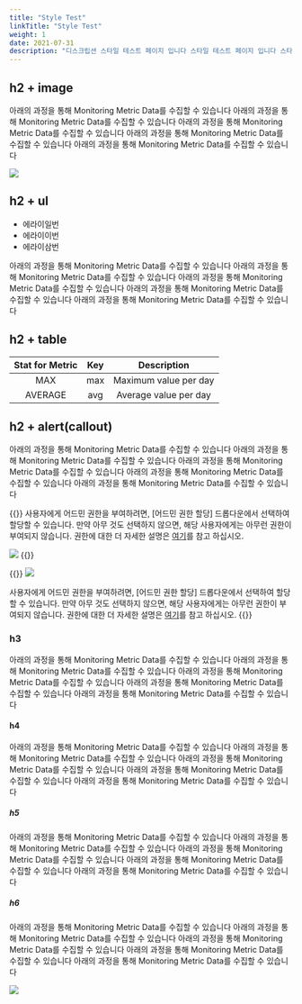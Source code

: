 ```yaml
---
title: "Style Test"
linkTitle: "Style Test"
weight: 1
date: 2021-07-31
description: "디스크립션 스타일 테스트 페이지 입니다 스타일 테스트 페이지 입니다 스타일 테스트 페이지 입니다 스타일 테스트 페이지 입니다"
---
```


## h2 + image
아래의 과정을 통해 Monitoring Metric Data를 수집할 수 있습니다 아래의 과정을 통해 Monitoring Metric Data를 수집할 수 있습니다 아래의 과정을 통해 Monitoring Metric Data를 수집할 수 있습니다 아래의 과정을 통해 Monitoring Metric Data를 수집할 수 있습니다 아래의 과정을 통해 Monitoring Metric Data를 수집할 수 있습니다

![](/docs/guides_v1/getting_started/root-account_img/root-account_img_01.png)

## h2 + ul
* 에라이일번
* 에라이이번
* 에라이삼번

아래의 과정을 통해 Monitoring Metric Data를 수집할 수 있습니다 아래의 과정을 통해 Monitoring Metric Data를 수집할 수 있습니다 아래의 과정을 통해 Monitoring Metric Data를 수집할 수 있습니다 아래의 과정을 통해 Monitoring Metric Data를 수집할 수 있습니다 아래의 과정을 통해 Monitoring Metric Data를 수집할 수 있습니다

## h2 + table
| Stat for Metric | Key | Description |
| :---: | :---: | :---: |
| MAX | max | Maximum value per day |
| AVERAGE | avg | Average value per day |

## h2 + alert(callout)
아래의 과정을 통해 Monitoring Metric Data를 수집할 수 있습니다 아래의 과정을 통해 Monitoring Metric Data를 수집할 수 있습니다 아래의 과정을 통해 Monitoring Metric Data를 수집할 수 있습니다 아래의 과정을 통해 Monitoring Metric Data를 수집할 수 있습니다 아래의 과정을 통해 Monitoring Metric Data를 수집할 수 있습니다

{{<alert title="어드민 권한 할당">}}
사용자에게 어드민 권한을 부여하려면, [어드민 권한 할당] 드롭다운에서 선택하여 할당할 수 있습니다.
만약 아무 것도 선택하지 않으면, 해당 사용자에게는 아무런 권한이 부여되지 않습니다.
권한에 대한 더 자세한 설명은 [여기](/ko/docs/guides/administration/iam-role)를 참고 하십시오.

![](/docs/guides_v1/getting_started/root-account_img/root-account_img_05.png)
{{</alert>}}

{{<alert title="어드민 권한 할당">}}
![](/docs/guides_v1/getting_started/root-account_img/root-account_img_05.png)

사용자에게 어드민 권한을 부여하려면, [어드민 권한 할당] 드롭다운에서 선택하여 할당할 수 있습니다.
만약 아무 것도 선택하지 않으면, 해당 사용자에게는 아무런 권한이 부여되지 않습니다.
권한에 대한 더 자세한 설명은 [여기](/ko/docs/guides/administration/iam-role)를 참고 하십시오.
{{</alert>}}


### h3
아래의 과정을 통해 Monitoring Metric Data를 수집할 수 있습니다 아래의 과정을 통해 Monitoring Metric Data를 수집할 수 있습니다 아래의 과정을 통해 Monitoring Metric Data를 수집할 수 있습니다 아래의 과정을 통해 Monitoring Metric Data를 수집할 수 있습니다 아래의 과정을 통해 Monitoring Metric Data를 수집할 수 있습니다

#### h4
아래의 과정을 통해 Monitoring Metric Data를 수집할 수 있습니다 아래의 과정을 통해 Monitoring Metric Data를 수집할 수 있습니다 아래의 과정을 통해 Monitoring Metric Data를 수집할 수 있습니다 아래의 과정을 통해 Monitoring Metric Data를 수집할 수 있습니다 아래의 과정을 통해 Monitoring Metric Data를 수집할 수 있습니다

##### h5
아래의 과정을 통해 Monitoring Metric Data를 수집할 수 있습니다 아래의 과정을 통해 Monitoring Metric Data를 수집할 수 있습니다 아래의 과정을 통해 Monitoring Metric Data를 수집할 수 있습니다 아래의 과정을 통해 Monitoring Metric Data를 수집할 수 있습니다 아래의 과정을 통해 Monitoring Metric Data를 수집할 수 있습니다

##### h6
아래의 과정을 통해 Monitoring Metric Data를 수집할 수 있습니다 아래의 과정을 통해 Monitoring Metric Data를 수집할 수 있습니다 아래의 과정을 통해 Monitoring Metric Data를 수집할 수 있습니다 아래의 과정을 통해 Monitoring Metric Data를 수집할 수 있습니다 아래의 과정을 통해 Monitoring Metric Data를 수집할 수 있습니다

![](/docs/guides_v1/getting_started/root-account_img/root-account_img_01.png)
